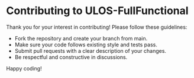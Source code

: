 # Contributing to ULOS-FullFunctional

Thank you for your interest in contributing! Please follow these guidelines:

- Fork the repository and create your branch from main.
- Make sure your code follows existing style and tests pass.
- Submit pull requests with a clear description of your changes.
- Be respectful and constructive in discussions.

Happy coding!
